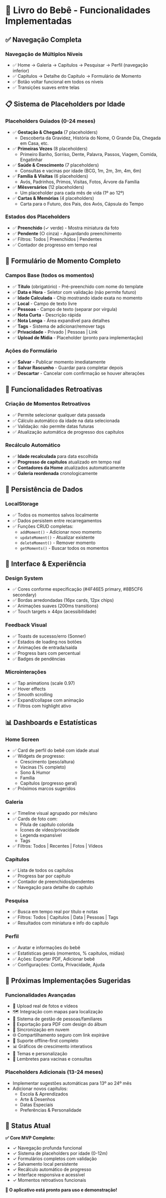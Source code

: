 # 📖 Livro do Bebê - Funcionalidades Implementadas

## ✅ Navegação Completa

### Navegação de Múltiplos Níveis
- ✅ Home → Galeria → Capítulos → Pesquisar → Perfil (navegação inferior)
- ✅ Capítulos → Detalhe do Capítulo → Formulário de Momento
- ✅ Botão voltar funcional em todos os níveis
- ✅ Transições suaves entre telas

## 📋 Sistema de Placeholders por Idade

### Placeholders Guiados (0-24 meses)
- ✅ **Gestação & Chegada** (7 placeholders)
  - Descoberta da Gravidez, História do Nome, O Grande Dia, Chegada em Casa, etc.
- ✅ **Primeiras Vezes** (8 placeholders)
  - Primeiro Banho, Sorriso, Dente, Palavra, Passos, Viagem, Comida, Engatinhar
- ✅ **Saúde & Crescimento** (7 placeholders)
  - Consultas e vacinas por idade (BCG, 1m, 2m, 3m, 4m, 6m)
- ✅ **Família & Visitas** (6 placeholders)
  - Avós, Padrinhos, Primos, Visitas, Fotos, Árvore da Família
- ✅ **Mêsversários** (12 placeholders)
  - Um placeholder para cada mês de vida (1º ao 12º)
- ✅ **Cartas & Memórias** (4 placeholders)
  - Carta para o Futuro, dos Pais, dos Avós, Cápsula do Tempo

### Estados dos Placeholders
- ✅ **Preenchido** (✓ verde) - Mostra miniatura da foto
- ✅ **Pendente** (○ cinza) - Aguardando preenchimento
- ✅ Filtros: Todos | Preenchidos | Pendentes
- ✅ Contador de progresso em tempo real

## 📝 Formulário de Momento Completo

### Campos Base (todos os momentos)
- ✅ **Título** (obrigatório) - Pré-preenchido com nome do template
- ✅ **Data e Hora** - Seletor com validação (não permite futuro)
- ✅ **Idade Calculada** - Chip mostrando idade exata no momento
- ✅ **Local** - Campo de texto livre
- ✅ **Pessoas** - Campo de texto (separar por vírgula)
- ✅ **Nota Curta** - Descrição rápida
- ✅ **Nota Longa** - Área expandível para detalhes
- ✅ **Tags** - Sistema de adicionar/remover tags
- ✅ **Privacidade** - Privado | Pessoas | Link
- ✅ **Upload de Mídia** - Placeholder (pronto para implementação)

### Ações do Formulário
- ✅ **Salvar** - Publicar momento imediatamente
- ✅ **Salvar Rascunho** - Guardar para completar depois
- ✅ **Descartar** - Cancelar com confirmação se houver alterações

## 🔄 Funcionalidades Retroativas

### Criação de Momentos Retroativos
- ✅ Permite selecionar qualquer data passada
- ✅ Cálculo automático da idade na data selecionada
- ✅ Validação: não permite datas futuras
- ✅ Atualização automática de progresso dos capítulos

### Recálculo Automático
- ✅ **Idade recalculada** para data escolhida
- ✅ **Progresso de capítulos** atualizado em tempo real
- ✅ **Contadores da Home** atualizados automaticamente
- ✅ **Galeria reordenada** cronologicamente

## 💾 Persistência de Dados

### LocalStorage
- ✅ Todos os momentos salvos localmente
- ✅ Dados persistem entre recarregamentos
- ✅ Funções CRUD completas:
  - `addMoment()` - Adicionar novo momento
  - `updateMoment()` - Atualizar existente
  - `deleteMoment()` - Remover momento
  - `getMoments()` - Buscar todos os momentos

## 🎨 Interface & Experiência

### Design System
- ✅ Cores conforme especificação (#4F46E5 primary, #8B5CF6 secondary)
- ✅ Bordas arredondadas (16px cards, 12px chips)
- ✅ Animações suaves (200ms transitions)
- ✅ Touch targets ≥ 44px (acessibilidade)

### Feedback Visual
- ✅ Toasts de sucesso/erro (Sonner)
- ✅ Estados de loading nos botões
- ✅ Animações de entrada/saída
- ✅ Progress bars com percentual
- ✅ Badges de pendências

### Microinterações
- ✅ Tap animations (scale 0.97)
- ✅ Hover effects
- ✅ Smooth scrolling
- ✅ Expand/collapse com animação
- ✅ Filtros com highlight ativo

## 📊 Dashboards e Estatísticas

### Home Screen
- ✅ Card de perfil do bebê com idade atual
- ✅ Widgets de progresso:
  - Crescimento (peso/altura)
  - Vacinas (% completo)
  - Sono & Humor
  - Família
  - Capítulos (progresso geral)
- ✅ Próximos marcos sugeridos

### Galeria
- ✅ Timeline visual agrupado por mês/ano
- ✅ Cards de foto com:
  - Pílula de capítulo colorida
  - Ícones de vídeo/privacidade
  - Legenda expansível
  - Tags
- ✅ Filtros: Todos | Recentes | Fotos | Vídeos

### Capítulos
- ✅ Lista de todos os capítulos
- ✅ Progress bar por capítulo
- ✅ Contador de preenchidos/pendentes
- ✅ Navegação para detalhe do capítulo

### Pesquisa
- ✅ Busca em tempo real por título e notas
- ✅ Filtros: Todos | Capítulos | Data | Pessoas | Tags
- ✅ Resultados com miniatura e info do capítulo

### Perfil
- ✅ Avatar e informações do bebê
- ✅ Estatísticas gerais (momentos, % capítulos, mídias)
- ✅ Ações: Exportar PDF, Adicionar bebê
- ✅ Configurações: Conta, Privacidade, Ajuda

## 🚀 Próximas Implementações Sugeridas

### Funcionalidades Avançadas
- 📸 Upload real de fotos e vídeos
- 🗺️ Integração com mapas para localização
- 👥 Sistema de gestão de pessoas/familiares
- 📄 Exportação para PDF com design do álbum
- 🔄 Sincronização em nuvem
- 🌐 Compartilhamento seguro com link expiráve
- 📱 Suporte offline-first completo
- 📊 Gráficos de crescimento interativos
- 🎨 Temas e personalização
- 🔔 Lembretes para vacinas e consultas

### Placeholders Adicionais (13-24 meses)
- Implementar sugestões automáticas para 13º ao 24º mês
- Adicionar novos capítulos:
  - Escola & Aprendizados
  - Arte & Desenhos  
  - Datas Especiais
  - Preferências & Personalidade

## 🎯 Status Atual

**✅ Core MVP Completo:**
- ✓ Navegação profunda funcional
- ✓ Sistema de placeholders por idade (0-12m)
- ✓ Formulários completos com validação
- ✓ Salvamento local persistente
- ✓ Recálculo automático de progresso
- ✓ Interface responsiva e acessível
- ✓ Momentos retroativos funcionais

**🎉 O aplicativo está pronto para uso e demonstração!**
